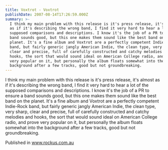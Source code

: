 ```yaml
---
title: Voxtrot - Voxtrot
publishDate: 2007-08-14T17:26:59.000Z
summary: >-
  I think my main problem with this release is it's press release, it's almost
  as if it's describing the wrong band, I find it very hard to hear a lot of the
  supposed comparisons and descriptions. I know it's the job of a PR to ensure a
  band sounds good, but this one makes them sound like the best band on the
  planet. It's a fine album and Voxtrot are a perfectly competent Indie-Rock
  band, but fairly generic jangly American Indie, the clean type, very sharp,
  clear and precise, full of carefully constructed and catchy melodies and
  hooks, the sort that would sound ideal on American College radio, and prove
  very popular on it, but personally the album floats somewhat into the
  background after a few tracks, good but not groundbreaking.
---
```

I think my main problem with this release is it's press release, it's almost as if it's describing the wrong band, I find it very hard to hear a lot of the supposed comparisons and descriptions. I know it's the job of a PR to ensure a band sounds good, but this one makes them sound like the best band on the planet. It's a fine album and Voxtrot are a perfectly competent Indie-Rock band, but fairly generic jangly American Indie, the clean type, very sharp, clear and precise, full of carefully constructed and catchy melodies and hooks, the sort that would sound ideal on American College radio, and prove very popular on it, but personally the album floats somewhat into the background after a few tracks, good but not groundbreaking.


Published in www.rockus.com.au
